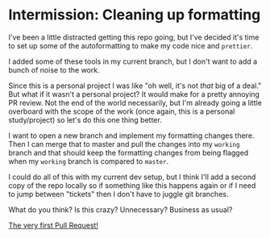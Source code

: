 # Intermission: Cleaning up formatting

I've been a little distracted getting this repo going, but I've decided it's time to set up some of the autoformatting to make my code nice and `prettier`.

I added some of these tools in my current branch, but I don't want to add a bunch of noise to the work.

Since this is a personal project I was like "oh well, it's not _that_ big of a deal." But what if it wasn't a personal project? It would make for a pretty annoying PR review. Not the end of the world necessarily, but I'm already going a little overboard with the scope of the work (once again, this is a personal study/project) so let's do this one thing better.

I want to open a new branch and implement my formatting changes there. Then I can merge that to master and pull the changes into my `working` branch and that should keep the formatting changes from being flagged when my `working` branch is compared to `master`.

I could do all of this with my current dev setup, but I think I'll add a second copy of the repo locally so if something like this happens again or if I need to jump between "tickets" then I don't have to juggle git branches.

What do you think? Is this crazy? Unnecessary? Business as usual?

[The very first Pull Request!](https://github.com/j-garrett/scavenger-hunt-server/pull/1)
